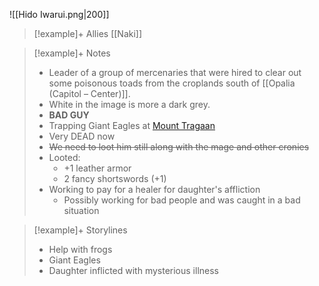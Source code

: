 ![[Hido Iwarui.png|200]]
> [!example]+ Allies
> [[Naki]]

> [!example]+ Notes
> - Leader of a group of mercenaries that were hired to clear out some poisonous toads from the croplands south of [[Opalia (Capitol – Center)]].
> - White in the image is more a dark grey.
> - **BAD GUY**
> - Trapping Giant Eagles at [Mount Tragaan](Mount%20Tragaan%20(North%20Tsagan%20Hills).md)
> - Very DEAD now
> - ~~We need to loot him still along with the mage and other cronies~~
> - Looted:
> 	- +1 leather armor
> 	- 2 fancy shortswords (+1)
> - Working to pay for a healer for daughter's affliction
> 	- Possibly working for bad people and was caught in a bad situation

> [!example]+ Storylines
> - Help with frogs
> - Giant Eagles
> - Daughter inflicted with mysterious illness
